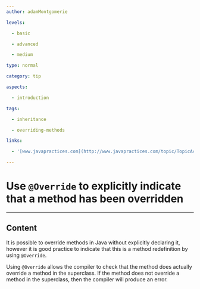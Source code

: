 ```yaml
---
author: adamMontgomerie

levels:

  - basic

  - advanced

  - medium

type: normal

category: tip

aspects:

  - introduction

tags:

  - inheritance

  - overriding-methods

links:

  - '[www.javapractices.com](http://www.javapractices.com/topic/TopicAction.do?Id=223){website}'

---
```


# Use `@Override` to explicitly indicate that a method has been overridden

---
## Content

It is possible to override methods in Java without explicitly declaring it, however it is good practice to indicate that this is a method redefinition by using `@Override`.

Using `@Override` allows the compiler to check that the method does actually override a method in the superclass. If the method does not override a method in the superclass, then the compiler will produce an error.
